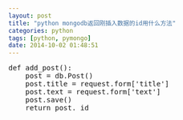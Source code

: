 ```yaml
---
layout: post
title: "python mongodb返回刚插入数据的id用什么方法"
categories: python
tags: [python, pymongo]
date: 2014-10-02 01:48:51
---
```


<pre>
def add_post():
    post = db.Post()
    post.title = request.form['title']
    post.text = request.form['text']
    post.save()
    return post._id
</pre>
